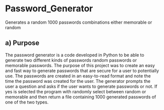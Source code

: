 # Password_Generator
Generates a random 1000 passwords combinations either memorable or random 

## a) Purpose 
The password generator is a code developed in Python to be able to generate two different kinds of passwords random passwords or memorable passwords. The purpose of this project was to create an easy and fast way to generate passwords that are secure for a user to potentially use. The passwords are created in an easy-to-read format and note the time the password was created for the user. The generator prompts the user a question and asks if the user wants to generate passwords or not. If yes is selected the program with randomly select between random or memorable and then return a file containing 1000 generated passwords of one of the two types. 
